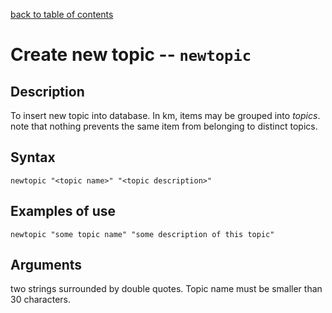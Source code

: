[back to table of contents](/index.md)
# Create new topic -- `newtopic`
## Description
To insert new topic into database.
In km, items may be grouped into _topics_.
note that nothing prevents the same item from belonging to distinct topics.
## Syntax
`newtopic "<topic name>" "<topic description>"`
## Examples of use
```
newtopic "some topic name" "some description of this topic"
```
## Arguments
two strings surrounded by double quotes.
Topic name must be smaller than 30 characters.